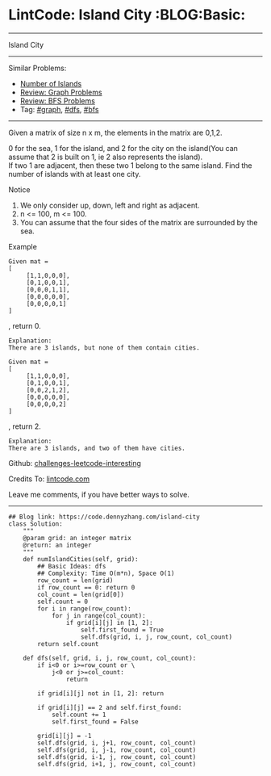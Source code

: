 # LintCode: Island City     :BLOG:Basic:


---

Island City  

---

Similar Problems:  
-   [Number of Islands](https://code.dennyzhang.com/number-of-islands)
-   [Review: Graph Problems](https://code.dennyzhang.com/review-graph)
-   [Review: BFS Problems](https://code.dennyzhang.com/review-bfs)
-   Tag: [#graph](https://code.dennyzhang.com/tag/graph), [#dfs](https://code.dennyzhang.com/tag/dfs), [#bfs](https://code.dennyzhang.com/tag/bfs)

---

Given a matrix of size n x m, the elements in the matrix are 0,1,2.  

0 for the sea, 1 for the island, and 2 for the city on the island(You can assume that 2 is built on 1, ie 2 also represents the island).  
If two 1 are adjacent, then these two 1 belong to the same island. Find the number of islands with at least one city.  

Notice  
1.  We only consider up, down, left and right as adjacent.
2.  n <= 100, m <= 100.
3.  You can assume that the four sides of the matrix are surrounded by the sea.

Example  

    Given mat =
    [
         [1,1,0,0,0],
         [0,1,0,0,1],
         [0,0,0,1,1],
         [0,0,0,0,0],
         [0,0,0,0,1]
    ]

, return 0.  

    Explanation:
    There are 3 islands, but none of them contain cities.

    Given mat =
    [
         [1,1,0,0,0],
         [0,1,0,0,1],
         [0,0,2,1,2],
         [0,0,0,0,0],
         [0,0,0,0,2]
    ]

, return 2.  

    Explanation:
    There are 3 islands, and two of them have cities.

Github: [challenges-leetcode-interesting](https://github.com/DennyZhang/challenges-leetcode-interesting/tree/master/island-city)  

Credits To: [lintcode.com](http://www.lintcode.com/en/problem/island-city/)  

Leave me comments, if you have better ways to solve.  

---

    ## Blog link: https://code.dennyzhang.com/island-city
    class Solution:
        """
        @param grid: an integer matrix
        @return: an integer 
        """
        def numIslandCities(self, grid):
            ## Basic Ideas: dfs
            ## Complexity: Time O(m*n), Space O(1)
            row_count = len(grid)
            if row_count == 0: return 0
            col_count = len(grid[0])
            self.count = 0
            for i in range(row_count):
                for j in range(col_count):
                    if grid[i][j] in [1, 2]:
                        self.first_found = True
                        self.dfs(grid, i, j, row_count, col_count)
            return self.count
    
        def dfs(self, grid, i, j, row_count, col_count):
            if i<0 or i>=row_count or \
                j<0 or j>=col_count:
                    return
    
            if grid[i][j] not in [1, 2]: return
    
            if grid[i][j] == 2 and self.first_found:
                self.count += 1
                self.first_found = False
    
            grid[i][j] = -1
            self.dfs(grid, i, j+1, row_count, col_count)
            self.dfs(grid, i, j-1, row_count, col_count)
            self.dfs(grid, i-1, j, row_count, col_count)
            self.dfs(grid, i+1, j, row_count, col_count)